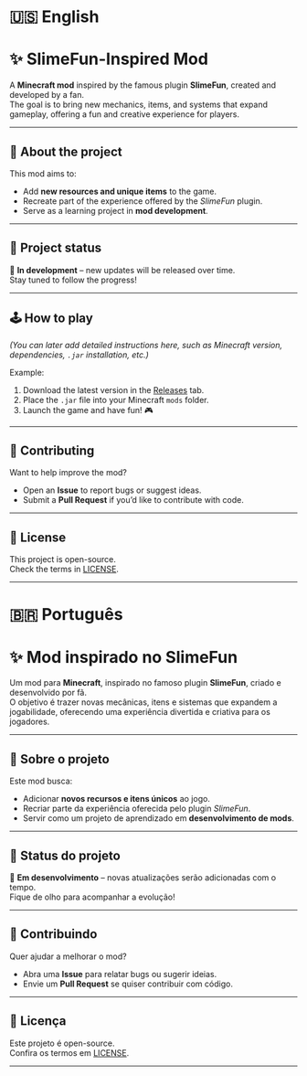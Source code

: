 # 🇺🇸 English 
# ✨ SlimeFun-Inspired Mod

A **Minecraft mod** inspired by the famous plugin **SlimeFun**, created and developed by a fan.  
The goal is to bring new mechanics, items, and systems that expand gameplay, offering a fun and creative experience for players.

---

## 📌 About the project
This mod aims to:
- Add **new resources and unique items** to the game.  
- Recreate part of the experience offered by the *SlimeFun* plugin.  
- Serve as a learning project in **mod development**.  

---

## 🚀 Project status
🔧 **In development** – new updates will be released over time.  
Stay tuned to follow the progress!  

---

## 🕹️ How to play
*(You can later add detailed instructions here, such as Minecraft version, dependencies, `.jar` installation, etc.)*

Example:  
1. Download the latest version in the [Releases](../../releases) tab.  
2. Place the `.jar` file into your Minecraft `mods` folder.  
3. Launch the game and have fun! 🎮  

---

## 🙌 Contributing
Want to help improve the mod?  
- Open an **Issue** to report bugs or suggest ideas.  
- Submit a **Pull Request** if you’d like to contribute with code.  

---

## 📜 License
This project is open-source.  
Check the terms in [LICENSE](LICENSE).  

---






# 🇧🇷 Português 
# ✨ Mod inspirado no SlimeFun

Um mod para **Minecraft**, inspirado no famoso plugin **SlimeFun**, criado e desenvolvido por fã.  
O objetivo é trazer novas mecânicas, itens e sistemas que expandem a jogabilidade, oferecendo uma experiência divertida e criativa para os jogadores.

---

## 📌 Sobre o projeto
Este mod busca:
- Adicionar **novos recursos e itens únicos** ao jogo.
- Recriar parte da experiência oferecida pelo plugin *SlimeFun*.
- Servir como um projeto de aprendizado em **desenvolvimento de mods**.

---

## 🚀 Status do projeto
🔧 **Em desenvolvimento** – novas atualizações serão adicionadas com o tempo.  
Fique de olho para acompanhar a evolução!  

---

## 🙌 Contribuindo
Quer ajudar a melhorar o mod?  
- Abra uma **Issue** para relatar bugs ou sugerir ideias.  
- Envie um **Pull Request** se quiser contribuir com código.

---

## 📜 Licença
Este projeto é open-source.  
Confira os termos em [LICENSE](LICENSE).

---
